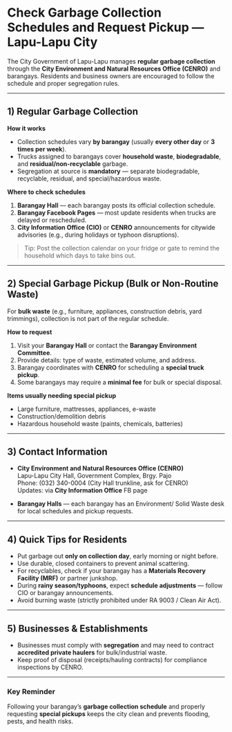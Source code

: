 # Check Garbage Collection Schedules and Request Pickup — Lapu-Lapu City

The City Government of Lapu-Lapu manages **regular garbage collection** through the **City Environment and Natural Resources Office (CENRO)** and barangays. Residents and business owners are encouraged to follow the schedule and proper segregation rules.

---

## 1) Regular Garbage Collection

**How it works**

- Collection schedules vary **by barangay** (usually **every other day** or **3 times per week**).
- Trucks assigned to barangays cover **household waste**, **biodegradable**, and **residual/non-recyclable** garbage.
- Segregation at source is **mandatory** — separate biodegradable, recyclable, residual, and special/hazardous waste.

**Where to check schedules**

1. **Barangay Hall** — each barangay posts its official collection schedule.
2. **Barangay Facebook Pages** — most update residents when trucks are delayed or rescheduled.
3. **City Information Office (CIO)** or **CENRO** announcements for citywide advisories (e.g., during holidays or typhoon disruptions).

> Tip: Post the collection calendar on your fridge or gate to remind the household which days to take bins out.

---

## 2) Special Garbage Pickup (Bulk or Non-Routine Waste)

For **bulk waste** (e.g., furniture, appliances, construction debris, yard trimmings), collection is not part of the regular schedule.

**How to request**

1. Visit your **Barangay Hall** or contact the **Barangay Environment Committee**.
2. Provide details: type of waste, estimated volume, and address.
3. Barangay coordinates with **CENRO** for scheduling a **special truck pickup**.
4. Some barangays may require a **minimal fee** for bulk or special disposal.

**Items usually needing special pickup**

- Large furniture, mattresses, appliances, e-waste
- Construction/demolition debris
- Hazardous household waste (paints, chemicals, batteries)

---

## 3) Contact Information

- **City Environment and Natural Resources Office (CENRO)**  
  Lapu-Lapu City Hall, Government Complex, Brgy. Pajo  
  Phone: (032) 340-0004 (City Hall trunkline, ask for CENRO)  
  Updates: via **City Information Office** FB page

- **Barangay Halls** — each barangay has an Environment/ Solid Waste desk for local schedules and pickup requests.

---

## 4) Quick Tips for Residents

- Put garbage out **only on collection day**, early morning or night before.
- Use durable, closed containers to prevent animal scattering.
- For recyclables, check if your barangay has a **Materials Recovery Facility (MRF)** or partner junkshop.
- During **rainy season/typhoons**, expect **schedule adjustments** — follow CIO or barangay announcements.
- Avoid burning waste (strictly prohibited under RA 9003 / Clean Air Act).

---

## 5) Businesses & Establishments

- Businesses must comply with **segregation** and may need to contract **accredited private haulers** for bulk/industrial waste.
- Keep proof of disposal (receipts/hauling contracts) for compliance inspections by CENRO.

---

### Key Reminder

Following your barangay’s **garbage collection schedule** and properly requesting **special pickups** keeps the city clean and prevents flooding, pests, and health risks.
